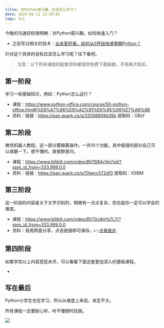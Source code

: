 ```yaml
---
title: 对Python感兴趣，应该怎么学习？
date: 2024-05-11 23:59:05
tags: 1v1
---
```


今晚的沟通目标很明确：对Python感兴趣，如何快速入门？

- 之前写过相关的技术：[业余爱好者，如何从0开始快速掌握Python？](https://www.python-office.com/course-002/15-Python/15-Python.html)

针对这个具体的目标应该怎么学习呢？往下看吧。

> 注意：以下所有课程的配套资料都提供免费下载链接，不用再次购买。

## 第一阶段

学习一些基础知识，例如：Python怎么运行？

- 课程：https://www.python-office.com/course/50-python-office.html#%E8%A7%86%E9%A2%91%E6%95%99%E7%A8%8B
- 资料：链接：https://pan.quark.cn/s/32056609d35b 提取码：GBzf


## 第二阶段

微信机器人教程，这一部分要跟着操作。一共10个功能，其中报错的部分自己可以琢磨一下。想不懂的，直接群里问。

- 课程：https://www.bilibili.com/video/BV1S84y1m7xd/?spm_id_from=333.999.0.0
- 资料：链接：https://pan.quark.cn/s/17eecc572df3 提取码：KSBM


## 第三阶段

这一阶段的内容是关于文字识别的，稍微有一点点复杂，但也是你一定可以学会的难度。

- 课程：https://www.bilibili.com/video/BV13J4m1s7L7/?spm_id_from=333.999.0.0
- 资料：我用网盘分享，点击链接即可保存。👉[点我直达](https://pan.quark.cn/s/43c27c3e38d2)

## 第四阶段

如果学完以上内容意犹未尽，可以看看下面这套更加深入的基础课程。

- 

## 写在最后

Python小学生也在学习，所以从难度上来说，肯定不大。

所有课程一定要耐心听，听不懂随时找我。

![](https://python-office-1300615378.cos.ap-chongqing.myqcloud.com/wechat/qr-code.jpg)

